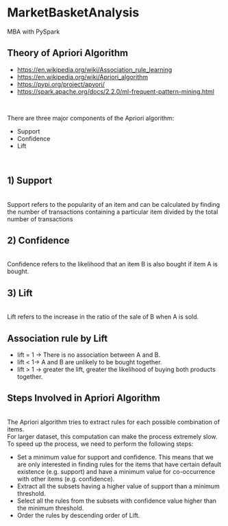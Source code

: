 # MarketBasketAnalysis
MBA with PySpark

## Theory of Apriori Algorithm
- https://en.wikipedia.org/wiki/Association_rule_learning
- https://en.wikipedia.org/wiki/Apriori_algorithm
- https://pypi.org/project/apyori/
- https://spark.apache.org/docs/2.2.0/ml-frequent-pattern-mining.html
<br>

There are three major components of the Apriori algorithm:
- Support
- Confidence
- Lift
<br>

## 1) Support
<br>
Support refers to the popularity of an item and can be calculated by finding the number of transactions containing a particular item divided by the total number of transactions
<br>

## 2) Confidence
<br>
Confidence refers to the likelihood that an item B is also bought if item A is bought.
<br>

## 3) Lift
<br>
Lift refers to the increase in the ratio of the sale of B when A is sold.
<br>

## Association rule by Lift

- lift = 1 → There is no association between A and B.
- lift < 1→ A and B are unlikely to be bought together.
- lift > 1 → greater the lift, greater the likelihood of buying both products together.

## Steps Involved in Apriori Algorithm
<br>
The Apriori algorithm tries to extract rules for each possible combination of items.
<br>
For larger dataset, this computation can make the process extremely slow.
<br>
To speed up the process, we need to perform the following steps:

 - Set a minimum value for support and confidence. This means that we are only interested in finding rules for the items that have certain default existence (e.g. support) and have a minimum value for co-occurrence with other items (e.g. confidence).
 - Extract all the subsets having a higher value of support than a minimum threshold.
 - Select all the rules from the subsets with confidence value higher than the minimum threshold.
 - Order the rules by descending order of Lift.
